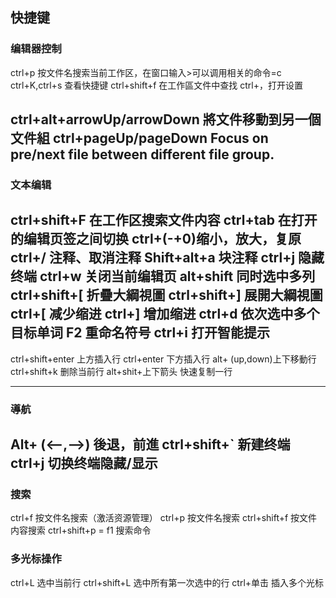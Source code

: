 ## 快捷键

### 编辑器控制
ctrl+p 按文件名搜索当前工作区，在窗口输入>可以调用相关的命令=c
ctrl+K,ctrl+s 查看快捷键
ctrl+shift+f 在工作區文件中查找
ctrl+，打开设置

ctrl+alt+arrowUp/arrowDown 將文件移動到另一個文件組
ctrl+pageUp/pageDown  Focus on pre/next file between different file group.
---
### 文本编辑
ctrl+shift+F 在工作区搜索文件内容
ctrl+tab 在打开的编辑页签之间切换
ctrl+(-+0)缩小，放大，复原
ctrl+/ 注释、取消注释
Shift+alt+a 块注释
ctrl+j 隐藏终端
ctrl+w 关闭当前编辑页
alt+shift 同时选中多列
ctrl+shift+[ 折疊大綱視圖
ctrl+shift+] 展開大綱視圖
ctrl+[ 减少缩进
ctrl+] 增加缩进
ctrl+d 依次选中多个目标单词
F2 重命名符号
ctrl+i 打开智能提示
---

ctrl+shift+enter 上方插入行
ctrl+enter 下方插入行
alt+ (up,down)上下移動行
ctrl+shift+k 删除当前行
alt+shit+上下箭头 快速复制一行

---
### 導航
Alt+ (<--,-->) 後退，前進
ctrl+shift+` 新建终端
ctrl+j 切换终端隐藏/显示
---
### 搜索
ctrl+f  按文件名搜索（激活资源管理）
ctrl+p 按文件名搜索
ctrl+shift+f 按文件内容搜索
ctrl+shift+p = f1 搜索命令

### 多光标操作
ctrl+L 选中当前行
ctrl+shift+L 选中所有第一次选中的行
ctrl+单击 插入多个光标




